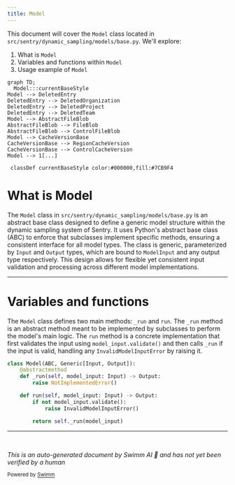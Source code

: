 ```yaml
---
title: Model
---
```

This document will cover the `Model` class located in `src/sentry/dynamic_sampling/models/base.py`. We'll explore:

1. What is `Model`
2. Variables and functions within `Model`
3. Usage example of `Model`

```mermaid
graph TD;
  Model:::currentBaseStyle
Model --> DeletedEntry
DeletedEntry --> DeletedOrganization
DeletedEntry --> DeletedProject
DeletedEntry --> DeletedTeam
Model --> AbstractFileBlob
AbstractFileBlob --> FileBlob
AbstractFileBlob --> ControlFileBlob
Model --> CacheVersionBase
CacheVersionBase --> RegionCacheVersion
CacheVersionBase --> ControlCacheVersion
Model --> 1[...]

 classDef currentBaseStyle color:#000000,fill:#7CB9F4
```

# What is Model

The `Model` class in `src/sentry/dynamic_sampling/models/base.py` is an abstract base class designed to define a generic model structure within the dynamic sampling system of Sentry. It uses Python's abstract base class (ABC) to enforce that subclasses implement specific methods, ensuring a consistent interface for all model types. The class is generic, parameterized by `Input` and `Output` types, which are bound to `ModelInput` and any output type respectively. This design allows for flexible yet consistent input validation and processing across different model implementations.

<SwmSnippet path="/src/sentry/dynamic_sampling/models/base.py" line="29">

---

# Variables and functions

The `Model` class defines two main methods: `_run` and `run`. The `_run` method is an abstract method meant to be implemented by subclasses to perform the model's main logic. The `run` method is a concrete implementation that first validates the input using `model_input.validate()` and then calls `_run` if the input is valid, handling any `InvalidModelInputError` by raising it.

```python
class Model(ABC, Generic[Input, Output]):
    @abstractmethod
    def _run(self, model_input: Input) -> Output:
        raise NotImplementedError()

    def run(self, model_input: Input) -> Output:
        if not model_input.validate():
            raise InvalidModelInputError()

        return self._run(model_input)
```

---

</SwmSnippet>

&nbsp;

*This is an auto-generated document by Swimm AI 🌊 and has not yet been verified by a human*

<SwmMeta version="3.0.0" repo-id="Z2l0aHViJTNBJTNBc2VudHJ5JTNBJTNBZ2V0c2VudHJ5" repo-name="sentry"><sup>Powered by [Swimm](/)</sup></SwmMeta>
